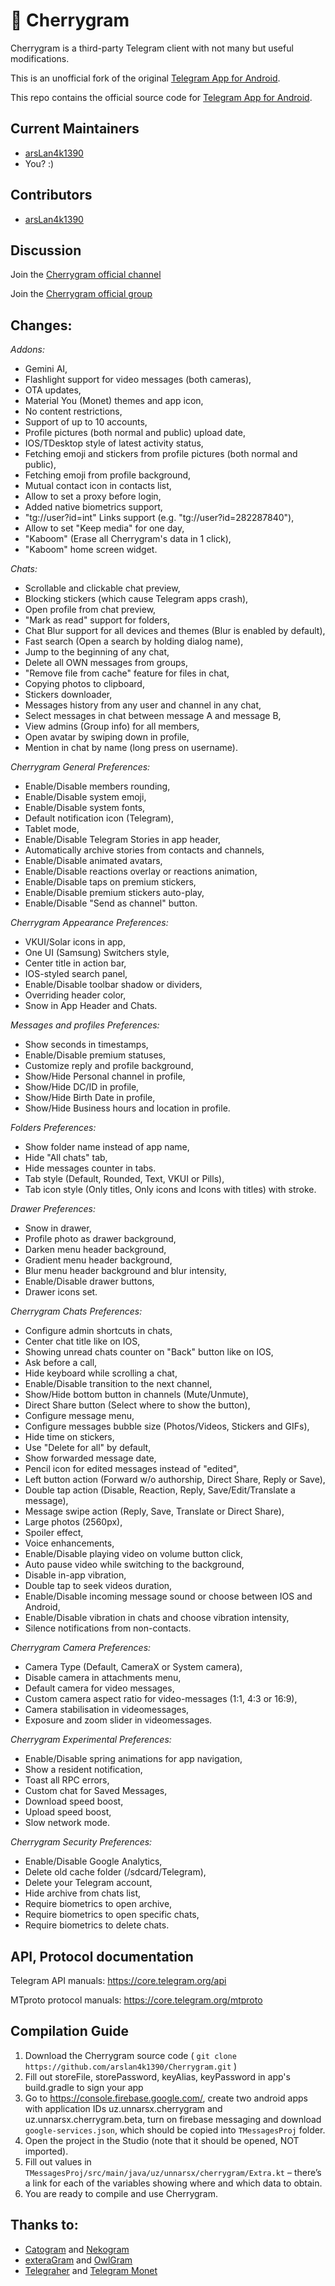 # 🍒 Cherrygram

Cherrygram is a third-party Telegram client with not many but useful modifications.

This is an unofficial fork of the original [Telegram App for Android](https://github.com/DrKLO/Telegram).

This repo contains the official source code for [Telegram App for Android](https://play.google.com/store/apps/details?id=org.telegram.messenger).

## Current Maintainers

- [arsLan4k1390](https://github.com/arsLan4k1390)
- You? :)

## Contributors

- [arsLan4k1390](https://github.com/arsLan4k1390)


## Discussion

Join the [Cherrygram official channel](https://t.me/Cherry_gram)

Join the [Cherrygram official group](https://t.me/CherrygramSupport)

## Changes:

*Addons:*
- Gemini AI,
- Flashlight support for video messages (both cameras),
- OTA updates,
- Material You (Monet) themes and app icon,
- No content restrictions,
- Support of up to 10 accounts,
- Profile pictures (both normal and public) upload date,
- IOS/TDesktop style of latest activity status,
- Fetching emoji and stickers from profile pictures (both normal and public),
- Fetching emoji from profile background,
- Mutual contact icon in contacts list,
- Allow to set a proxy before login,
- Added native biometrics support,
- "tg://user?id=int" Links support (e.g. "tg://user?id=282287840"),
- Allow to set "Keep media" for one day,
- "Kaboom" (Erase all Cherrygram's data in 1 click),
- "Kaboom" home screen widget.

*Chats:*
- Scrollable and clickable chat preview,
- Blocking stickers (which cause Telegram apps crash),
- Open profile from chat preview,
- "Mark as read" support for folders,
- Chat Blur support for all devices and themes (Blur is enabled by default),
- Fast search (Open a search by holding dialog name),
- Jump to the beginning of any chat,
- Delete all OWN messages from groups,
- "Remove file from cache" feature for files in chat,
- Copying photos to clipboard,
- Stickers downloader,
- Messages history from any user and channel in any chat,
- Select messages in chat between message A and message B,
- View admins (Group info) for all members,
- Open avatar by swiping down in profile,
- Mention in chat by name (long press on username).

*Cherrygram General Preferences:*
- Enable/Disable members rounding,
- Enable/Disable system emoji,
- Enable/Disable system fonts,
- Default notification icon (Telegram),
- Tablet mode,
- Enable/Disable Telegram Stories in app header,
- Automatically archive stories from contacts and channels,
- Enable/Disable animated avatars,
- Enable/Disable reactions overlay or reactions animation,
- Enable/Disable taps on premium stickers,
- Enable/Disable premium stickers auto-play,
- Enable/Disable "Send as channel" button.

*Cherrygram Appearance Preferences:*
- VKUI/Solar icons in app,
- One UI (Samsung) Switchers style,
- Center title in action bar,
- IOS-styled search panel,
- Enable/Disable toolbar shadow or dividers,
- Overriding header color,
- Snow in App Header and Chats.

*Messages and profiles Preferences:*
- Show seconds in timestamps,
- Enable/Disable premium statuses,
- Customize reply and profile background,
- Show/Hide Personal channel in profile,
- Show/Hide DC/ID in profile,
- Show/Hide Birth Date in profile,
- Show/Hide Business hours and location in profile.

*Folders Preferences:*
- Show folder name instead of app name,
- Hide "All chats" tab,
- Hide messages counter in tabs.
- Tab style (Default, Rounded, Text, VKUI or Pills),
- Tab icon style (Only titles, Only icons and Icons with titles) with stroke.

*Drawer Preferences:*
- Snow in drawer,
- Profile photo as drawer background,
- Darken menu header background,
- Gradient menu header background,
- Blur menu header background and blur intensity,
- Enable/Disable drawer buttons,
- Drawer icons set.

*Cherrygram Chats Preferences:*
- Configure admin shortcuts in chats,
- Center chat title like on IOS,
- Showing unread chats counter on "Back" button like on IOS,
- Ask before a call,
- Hide keyboard while scrolling a chat,
- Enable/Disable transition to the next channel,
- Show/Hide bottom button in channels (Mute/Unmute),
- Direct Share button (Select where to show the button),
- Configure message menu,
- Configure messages bubble size (Photos/Videos, Stickers and GIFs),
- Hide time on stickers,
- Use "Delete for all" by default,
- Show forwarded message date,
- Pencil icon for edited messages instead of "edited",
- Left button action (Forward w/o authorship, Direct Share, Reply or Save),
- Double tap action (Disable, Reaction, Reply, Save/Edit/Translate a message),
- Message swipe action (Reply, Save, Translate or Direct Share),
- Large photos (2560px),
- Spoiler effect,
- Voice enhancements,
- Enable/Disable playing video on volume button click,
- Auto pause video while switching to the background,
- Disable in-app vibration,
- Double tap to seek videos duration,
- Enable/Disable incoming message sound or choose between IOS and Android,
- Enable/Disable vibration in chats and choose vibration intensity,
- Silence notifications from non-contacts.

*Cherrygram Camera Preferences:*
- Camera Type (Default, CameraX or System camera),
- Disable camera in attachments menu,
- Default camera for video messages,
- Custom camera aspect ratio for video-messages (1:1, 4:3 or 16:9),
- Camera stabilisation in videomessages,
- Exposure and zoom slider in videomessages.

*Cherrygram Experimental Preferences:*
- Enable/Disable spring animations for app navigation,
- Show a resident notification,
- Toast all RPC errors,
- Custom chat for Saved Messages,
- Download speed boost,
- Upload speed boost,
- Slow network mode.

*Cherrygram Security Preferences:*
- Enable/Disable Google Analytics,
- Delete old cache folder (/sdcard/Telegram),
- Delete your Telegram account,
- Hide archive from chats list,
- Require biometrics to open archive,
- Require biometrics to open specific chats,
- Require biometrics to delete chats.

## API, Protocol documentation

Telegram API manuals: https://core.telegram.org/api

MTproto protocol manuals: https://core.telegram.org/mtproto


## Compilation Guide

1. Download the Cherrygram source code ( `git clone https://github.com/arslan4k1390/Cherrygram.git` )
2. Fill out storeFile, storePassword, keyAlias, keyPassword in app's build.gradle to sign your app
3. Go to https://console.firebase.google.com/, create two android apps with application IDs uz.unnarsx.cherrygram and uz.unnarsx.cherrygram.beta, turn on firebase messaging and download `google-services.json`, which should be copied into `TMessagesProj` folder.
4. Open the project in the Studio (note that it should be opened, NOT imported).
5. Fill out values in `TMessagesProj/src/main/java/uz/unnarsx/cherrygram/Extra.kt` – there’s a link for each of the variables showing where and which data to obtain.
6. You are ready to compile and use Cherrygram.


## Thanks to:
- [Catogram](https://github.com/Catogram/Catogram) and [Nekogram](https://gitlab.com/Nekogram/Nekogram)
- [exteraGram](https://github.com/exteraSquad/exteraGram) and [OwlGram](https://github.com/OwlGramDev/OwlGram)
- [Telegraher](https://github.com/nikitasius/Telegraher) and [Telegram Monet](https://github.com/c3r5b8/Telegram-Monet)
